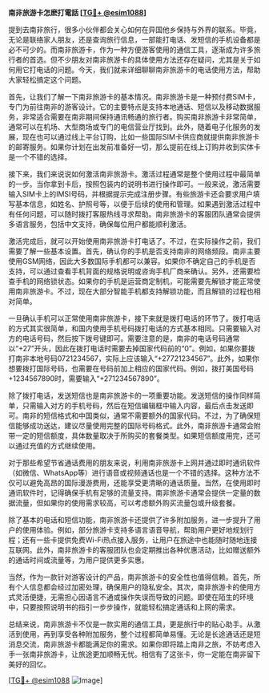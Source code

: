 **南非旅游卡怎麽打電話 [[TG💪+ @esim1088](https://t.me/s/esim1088)]**

提到去南非旅行，很多小伙伴都会关心如何在异国他乡保持与外界的联系。毕竟，无论是联络家人朋友，还是查询旅行信息，一部能打电话、发短信的手机设备都是必不可少的。而南非旅游卡，作为一种方便游客使用的通信工具，逐渐成为许多旅行者的首选。但不少朋友对南非旅游卡的具体使用方法还存在疑问，尤其是关于如何用它打电话的问题。今天，我们就来详细聊聊南非旅游卡的电话使用方法，帮助大家轻松搞定这个问题。

首先，让我们了解一下南非旅游卡的基本情况。南非旅游卡是一种预付费SIM卡，专门为前往南非的游客设计。它的主要特点是支持本地通话、短信以及移动数据服务，非常适合需要在南非期间保持通讯畅通的旅行者。购买南非旅游卡非常简单，通常可以在机场、大型商场或专门的电信营业厅找到。此外，随着电子化服务的发展，现在也可以通过线上平台订购，比如一些国际SIM卡供应商就提供南非旅游卡的邮寄服务。如果你计划在出发前准备好一切，那么提前在线上订购并收到实体卡是一个不错的选择。

接下来，我们来说说如何激活南非旅游卡。激活过程通常是整个使用过程中最简单的一步。当你拿到卡后，按照包装内的说明书进行操作即可。一般来说，激活需要输入SIM卡上的IMSI号码，并根据提示完成注册步骤。有些旅游卡还会要求用户填写基本信息，如姓名、护照号等，以便于后续的使用和管理。如果遇到激活过程中有任何问题，可以随时拨打客服热线寻求帮助。南非旅游卡的客服团队通常会提供多语言服务，包括中文支持，确保每位用户都能顺利激活。

激活完成后，就可以开始使用南非旅游卡打电话了。不过，在实际操作之前，我们需要了解一些基本设置。首先，确认你的手机是否支持南非的网络频段。南非主要使用GSM网络，因此大多数国际手机都可以兼容。如果你不确定自己的手机是否支持，可以通过查看手机背面的规格说明或咨询手机厂商来确认。另外，还需要检查手机的网络锁状态。如果你的手机是运营商定制机，可能需要先解锁才能正常使用南非旅游卡。不过，现在大部分智能手机都支持解锁功能，而且解锁的过程也相对简单。

一旦确认手机可以正常使用南非旅游卡，接下来就是拨打电话的环节了。拨打电话的方式其实很简单，和国内使用手机号码拨打电话的方式基本相同。只需要输入对方的电话号码，然后按下拨号键即可。需要注意的是，南非的电话号码通常以“+27”开头，因此在拨打电话时需要去掉国家代码前的“0”。例如，如果你要拨打南非本地号码0721234567，实际上应该输入“+27721234567”。此外，如果你想要拨打国际号码，也需要在号码前加上相应的国家代码。例如，拨打美国号码+1234567890时，需要输入“+271234567890”。

除了拨打电话，发送短信也是南非旅游卡的一项重要功能。发送短信的操作同样简单，只需输入对方的手机号码，然后在短信编辑框中输入内容，最后点击发送即可。南非的短信格式和中国类似，通常不需要额外的国家代码。不过，为了确保短信能够成功送达，建议尽量使用完整的国际号码格式。此外，南非旅游卡通常会附带一定的短信额度，具体数量取决于所购买的套餐类型。如果短信额度用完，还可以通过充值的方式继续使用。

对于那些希望节省通话费用的朋友来说，利用南非旅游卡上网并通过即时通讯软件（如微信、WhatsApp等）进行语音或视频通话也是一个不错的选择。这种方法不仅可以避免高昂的国际漫游费用，还能享受更清晰的通话质量。当然，在使用即时通讯软件时，记得确保手机有足够的流量支持。南非旅游卡通常会提供一定量的数据流量，但如果你的使用需求较高，可以考虑额外购买流量包或升级套餐。

除了基本的电话和短信功能，南非旅游卡还提供了许多附加服务，进一步提升了用户的使用体验。例如，部分旅游卡支持多语言语音导航，帮助用户更好地规划行程；还有一些卡提供免费Wi-Fi热点接入服务，让用户在旅途中也能随时随地连接互联网。此外，南非旅游卡的客服团队也会定期推出各种优惠活动，比如赠送额外的通话时间或流量等，为用户提供更多实惠。

当然，作为一款针对游客设计的产品，南非旅游卡的安全性也值得信赖。首先，所有个人信息都会经过加密处理，确保用户的隐私安全。其次，南非旅游卡的使用方式灵活便捷，无需担心因语言不通或操作失误而导致的问题。即使在陌生的环境中，只要按照说明书的指引一步步操作，就能轻松搞定通话和上网的需求。

总结来说，南非旅游卡不仅是一款实用的通信工具，更是旅行中的贴心助手。从激活到使用，再到享受各种附加服务，整个过程都简单易懂。无论是长途通话还是短消息交流，南非旅游卡都能满足你的需求。如果你即将踏上南非之旅，不妨考虑入手一张南非旅游卡，让旅途更加顺畅无忧。相信有了这张卡，你一定能在南非留下美好的回忆。

[[TG💪+ @esim1088](https://t.me/s/esim1088) ![Image](https://i.postimg.cc/4NQfJmqS/Snipaste-2025-05-13-00-14-12.png)]